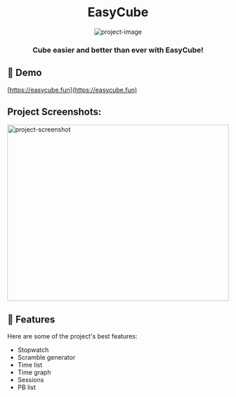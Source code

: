 <h1 align="center" id="title">EasyCube</h1>

<p align="center"><img src="https://easycube.fun/favicon.ico" alt="project-image"></p>

<h3 align="center" id="description">Cube easier and better than ever with EasyCube!</h3>

<h2>🚀 Demo</h2>

[https://easycube.fun](https://easycube.fun)

<h2>Project Screenshots:</h2>

<img src="https://easycube.fun/screenshot-beta-0.4.png" alt="project-screenshot" width="100%" height="400/">

  
  
<h2>🧐 Features</h2>

Here are some of the project's best features:

*   Stopwatch
*   Scramble generator
*   Time list
*   Time graph
*   Sessions
*   PB list